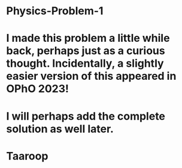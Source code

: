 # Physics-Problem-1
# I made this problem a little while back, perhaps just as a curious thought. Incidentally, a slightly easier version of this appeared in OPhO 2023!
# I will perhaps add the complete solution as well later.
# Taaroop
